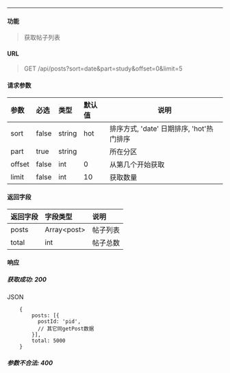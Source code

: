 -----------

#### 功能

> 获取帖子列表

#### URL

> GET /api/posts?sort=date&part=study&offset=0&limit=5

#### 请求参数

|参数|必选|类型|默认值|说明|
|:----- |:-------|:-----|:-----|----- |
|sort |false |string|hot|排序方式, 'date' 日期排序, 'hot'热门排序|
|part| true | string | | 所在分区|
|offset| false| int| 0| 从第几个开始获取|
|limit| false| int| 10| 获取数量|

#### 返回字段

|返回字段|字段类型|说明 |
|:----- |:------|:----------------------------- |
| posts | Array\<post> | 帖子列表 |
| total | int | 帖子总数 |

#### 响应
##### 获取成功: 200
JSON
```
    {
        posts: [{
          postId: 'pid',
          // 其它同getPost数据
        }],
        total: 5000
    }
```
##### 参数不合法: 400
